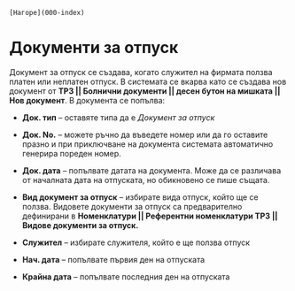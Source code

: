 ```{only} html
[Нагоре](000-index)
```

# Документи за отпуск

Документ за отпуск се създава, когато служител на фирмата ползва платен
или неплатен отпуск. В системата се вкарва като се създава нов документ
от **ТРЗ || Болнични документи || десен бутон на мишката || Нов
документ**. В документа се попълва:

 - **Док. тип** – оставяте типа да е *Документ за отпуск*

 - **Док. No.** – можете ръчно да въведете номер или да го оставите празно и при приключване на документа системата автоматично генерира пореден номер.

 - **Док. дата** – попълвате датата на документа. Може да се различава от началната дата на отпуската, но обикновено се пише същата.

 - **Вид документ за отпуск** – избирате вида отпуск, който ще се ползва. Видовете документи за отпуск са предварително дефинирани в **Номенклатури || Референтни номенклатури ТРЗ || Видове документи за отпуск.**

 - **Служител** – избирате служителя, който е ще ползва отпуск

 - **Нач. дата** – попълвате първия ден на отпуската

 - **Крайна дата** – попълвате последния ден на отпуската

